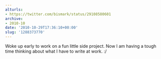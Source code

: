 ```yaml
---
alturls:
- https://twitter.com/bismark/status/29108580601
archive:
- 2010-10
date: '2010-10-29T17:36:10+00:00'
slug: '1288373770'
---
```


Woke up early to work on a fun little side project.  Now I am having a tough time thinking about what I have to write at work. :/

